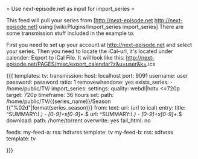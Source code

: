 = Use next-episode.net as input for import_series =

This feed will pull your series from [http://next-episode.net http://next-episode.net] using [wiki:Plugins/import_series import_series]
There are some transmission stuff included in the example to. 

First you need to set up your account at http://next-episode.net and select your series. Then you need to locate the iCal-url, it's located under calender: Export to iCal File. It will look like this: http://next-episode.net/PAGES/misc/export_calendar?z&u=user&k=<numbers>.ics

{{{
templates:
  tv:
    transmission:
      host: localhost
      port: 9091
      username: user
      password: password
      ratio: 1
      removewhendone: yes
    exists_series:
      - /home/public/TV/
    import_series:
      settings:
        quality: webdl|hdtv <=720p
        target: 720p
        timeframe: 36 hours
        set:
          path: /home/public/TV/{{series_name}}/Season {{"%02d"|format(series_season)}}
      from:
        text:
          url: (url to ical)
          entry: 
            title: ^SUMMARY:(.*) - [0-9]+x[0-9]+.*$
            url: ^SUMMARY:(.*) - [0-9]+x[0-9]+.*$
    download:
      path: /home/torrent
      overwrite: yes
      fail_html: no

feeds:
  my-feed-a:
    rss: hdtvrss
    template: tv 
  my-feed-b:
    rss: sdtvrss 
    template: tv 

}}}